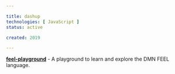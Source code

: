 ```yaml
---

title: dashup
technologies: [ JavaScript ]
status: active

created: 2019

---
```


__[feel-playground](https://github.com/nikku/feel-playground)__ - A playground to learn and explore the DMN FEEL language.
